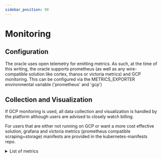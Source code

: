```yaml
---
sidebar_position: 90
---
```


# Monitoring

## Configuration

The oracle uses open telemetry for emitting metrics. As such, at the time of this writing, the oracle supports prometheus (as well as any wire-compatible solution like cortex, thanos or victoria metrics) and GCP monitoring. This can be configured via the METRICS_EXPORTER environmental variable ('prometheus' and 'gcp')

## Collection and Visualization

If GCP monitoring is used, all data collection and visualization is handled by the platform although users are advised to closely watch billing.

For users that are either not running on GCP or want a more cost effective solution, grafana and victoria metrics (prometheus compatible scraping+storage) manifests are provided in the kubernetes-manifests repo.

<details><summary>List of metrics</summary>

 <table>
  <tr>
    <th>Metric Name</th>
    <th>Description</th>
  </tr>
  <tr>
    <td>switchboard_aggregator_variance</td>
    <td>the ratio between the largest and smallest value from all aggregated responses for a given job</td>
  </tr>
  <tr>
    <td>switchboard_heartbeat_failure_total</td>
    <td>a counter for every time there is a heartbeat failure</td>
  </tr>
  <tr>
    <td>switchboard_job_failure_total</td>
    <td>a counter for every time there is a job failure</td>
  </tr>
  <tr>
    <td>switchboard_job_success_total</td>
    <td>a counter for every time there is a sucessful completion of a job</td>
  </tr>
  <tr>
    <td>switchboard_job_posting_total</td>
    <td>a counter for every time there is a job posting</td>
  </tr>
  <tr>
    <td>switchboard_log_age</td>
    <td>a value recorder for the age of the job logs when processed</td>
  </tr>
  <tr>
    <td>switchboard_node_aggregation_insufficient_responses_total</td>
    <td>a counter for every time there is an insufficient number of aggregated responses for a job</td>
  </tr>
  <tr>
    <td>switchboard_node_balance</td>
    <td>each oracle will report its balance with a label indicating the public key</td>
  </tr>
  <tr>
    <td>switchboard_save_result_failure_total</td>
    <td>a counter for the number of times an oracle is unable to commit a transaction to the blockchain</td>
  </tr>
  <tr>
   <td>scheduler_node_balance</td>
    <td>most recent balance of the scheduler wallet</td>
  </tr>

</table> 
</details>
